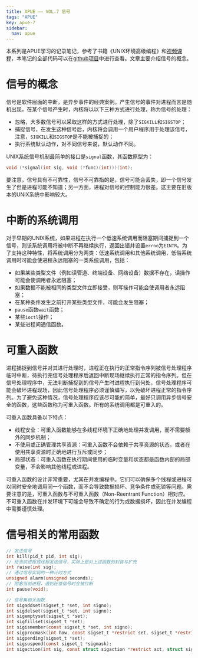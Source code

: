 ```yaml
---
title: APUE —— VOL.7 信号
tags: "APUE"
key: apue-7
sidebar:
  nav: apue
---
```


本系列是APUE学习的记录笔记，参考了书籍《UNIX环境高级编程》和[视频课程](https://www.bilibili.com/video/BV18p4y167Md/)，本笔记的全部代码可以在[github项目](https://github.com/TypeFloat/Learning-APUE)中进行查看。文章主要介绍信号的概念。<!--more-->

# 信号的概念

信号是软件层面的中断，是异步事件的经典案例。产生信号的事件对进程而言是随机出现，在某个信号产生时，内核将以以下三种方式进行处理，称为信号的处理：

- 忽略，大多数信号可以采取这样的方式进行处理，除了`SIGKILL`和`SIGSTOP`；
- 捕捉信号，在发生这种信号后，内核将会调用一个用户程序用于处理该信号，注意，`SIGKILL`和`SIGSTOP`是不能被捕捉的；
- 执行系统默认动作，对不同信号来说，默认动作不同。

UNIX系统信号机制最简单的接口是`signal`函数，其函数原型为：

```c
void (*signal(int sig, void (*func)(int)))(int);
```

要注意，信号具有不可靠性，信号不可靠指的是，信号可能会丢失，即一个信号发生了但是进程可能不知道；另一方面，进程对信号的控制能力很差。这主要在旧版本的UNIX系统中影响较大。

# 中断的系统调用

对于早期的UNIX系统，如果进程在执行一个低速系统调用而阻塞期间捕捉到一个信号，则该系统调用将被中断不再继续执行，返回出错并设置`errno`为`EINTR`。为了支持这种特性，将系统调用分为两类：低速系统调用和其他系统调用，低俗系统调用时可能会使进程永远阻塞的一类系统调用，包括：
- 如果某些类型文件（例如读管道、终端设备、网络设备）数据不存在，读操作可能会使调用者永远阻塞；
- 如果数据不能被相同的类型文件立即接受，则写操作可能会使调用者永远阻塞；
- 在某种条件发生之前打开某些类型文件，可能会发生阻塞；
- `pause`函数`wait`函数；
- 某些`ioctl`操作；
- 某些进程间通信函数。

# 可重入函数

进程捕捉到信号并对其进行处理时，进程正在执行的正常指令序列被信号处理程序临时中断，待执行完信号处理程序后返回中断现场继续执行正常的指令序列。但在信号处理程序中，无法判断捕捉到的信号产生时进程执行到何处，信号处理程序可能会破坏进程现场，因此信号处理程序必须谨慎编写，以免破坏进程正常的指令序列。为了避免这种情况，信号处理程序应该尽可能的简单，最好只调用异步信号安全的函数，这些函数称为可重入函数。所有的系统调用都是可重入的。

可重入函数具备以下特点：

- 线程安全：可重入函数能够在多线程环境下正确地处理并发调用，而不需要额外的同步机制；
- 不使用或正确管理共享资源：可重入函数不会依赖于共享资源的状态，或者在使用共享资源时正确地进行互斥或同步；
- 局部状态：可重入函数在执行期间使用的临时变量和状态都是函数内部的局部变量，不会影响其他线程或进程。

可重入函数的设计非常重要，尤其在并发编程中。它们可以确保多个线程或进程可以同时安全地调用同一个函数，而不会导致数据损坏、竞争条件或死锁等问题。需要注意的是，可重入函数与不可重入函数（Non-Reentrant Function）相对应。不可重入函数在并发环境下可能会导致不确定的行为或数据损坏，因此在并发编程中需要谨慎处理。

# 信号相关的常用函数

```c
// 发送信号
int kill(pid_t pid, int sig);
// 给当前进程或线程发送信号，实际上是对上述函数的封装与扩充
int raise(int sig);
// 通过信号实现的一种计时方式
unsigned alarm(unsigned seconds);
// 阻塞当前进程，遇到任意信号时会被打断
int pause(void);

// 信号集相关函数
int sigaddset(sigset_t *set, int signo);
int sigdelset(sigset_t *set, int signo);
int sigemptyset(sigset_t *set);
int sigfillset(sigset_t *set);
int sigismember(const sigset_t *set, int signo);
int sigprocmask(int how, const sigset_t *restrict set, sigset_t *restrict oset);
int sigpending(sigset_t *set);
int sigsuspend(const sigset_t *sigmask);
int sigaction(int sig, const struct sigaction *restrict act, struct sigaction *restrict oact);
```